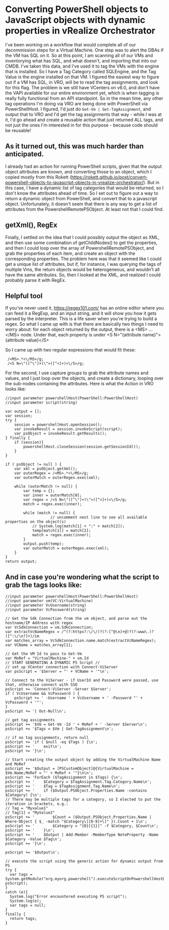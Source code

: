 # Converting PowerShell objects to JavaScript objects with dynamic properties in vRealize Orchestrator

I've been working on a workflow that would complete all of our decommission steps for a Virtual Machine.  One step was to alert the DBAs if the VM has SQL on it.  So at this point, I am scanning all of our VMs and inventorying what has SQL, and what doesn't, and importing that into our CMDB.  I've taken this data, and I've used it to tag the VMs with the engine that is installed.  So I have a Tag Category called SQLEngine, and the Tag Value is the engine installed on that VM.  I figured the easiest way to figure out if a VM has SQL, in VRO, will be to read the tag assignments, and look for this flag.  The problem is we still have VCenters on v6.0, and don't have the VAPI available for our entire environment yet, which is when tagging is really fully functional from an API standpoint.  So in the mean time, any other tag operations I'm doing via VRO are being done with PowerShell via PowerShellHost.  I figured, I'd just do `Get-Vm | Get-TagAssignment`, and output that to VRO and I'd get the tag assignments that way - while I was at it, I'd go ahead and create a reusable action that just returned ALL tags, and not just the ones I'm interested in for this purpose - because code should be reusable! 

## As it turned out, this was much harder than anticipated.  

I already had an action for running PowerShell scripts, given that the output object attributes are known, and converting those to an object, which I copied mostly from this Rokett (https://rokett.github.io/post/convert-powershell-objects-to-javascript-objects-in-vrealize-orchestrator/).  But in this case, I have a dynamic list of tag categories that would be returned, so I don't know the attributes ahead of time.  So I set out to figure out a way to return a dynamic object from PowerShell, and convert that to a javascript object. Unfortunately, it doesn't seem that there is any way to get a list of attributes from the PowershellRemotePSObject. At least not that I could find.

## getXml(), RegEx

Finally, I settled on the idea that I could possibly output the object as XML, and then use some combination of getChildNodes() to get the properties, and then I could loop over the array of PowershellRemotePSObject, and grab the properties of each item, and create an object with the corresponding properties.  The problem here was that it seemed like I could get a unique list of attributes, but if, for instance, I was querying the tags of multiple Vms, the return objects would be heterogeneous, and wouldn't all have the same attributes.  So, then I looked at the XML, and realized I could probably parse it with RegEx.

## Helpful tool

If you've never used it, https://regex101.com/ has an online editor where you can feed it a RegExp, and an input string, and it will show you how it gets parsed by the interpreter.  This is a life saver when you're trying to build a regex.  So what I came up with is that there are basically two things I need to worry about: for each object returned by the output, there is a \<MS\> ... \</MS\> node.  Under that, each property is under \<S N="{attribute name}"\>{attribute value}\</S\> 

So I came up with two regular expressions that would fit these:

     /<MS>.*<\/MS>/g;
     /<S N=\"([^\"]+)\">([^<]+)<\/S>/g;

For the second, I use capture groups to grab the attribute names and values, and I just loop over the objects, and create a dictionary, looping over the sub-nodes containing the attributes.  Here is what the Action in VRO looks like: 


    //input parameter powershellHost(PowerShell:PowerShellHost)
    //input parameter script(string)

    var output = [];
    var session;
    try {
        session = powershellHost.openSession();
        var invokeResult = session.invokeScript(script);
        var psObject = invokeResult.getResults();
    } finally {
        if (session){
            powershellHost.closeSession(session.getSessionId());
        }
    }

    if ( psObject != null ) {
        var xml = psObject.getXml();
        var outerRegex = /<MS>.*<\/MS>/g;
        var outerMatch = outerRegex.exec(xml);

        while (outerMatch != null) {
            var temp = {};
            var inner = outerMatch[0];
            var regex = /<S N=\"([^\"]+)\">([^<]+)<\/S>/g;
            match = regex.exec(inner);

            while (match != null) {
                        // uncomment next line to see all available properties on the object(s)
                // System.log(match[1] + ":" + match[2]);
                temp[match[1]] = match[2];
                match = regex.exec(inner);
            }
            output.push(temp);
            var outerMatch = outerRegex.exec(xml);
        }
    }
    return output;
    
## And in case you're wondering what the script to grab the tags looks like:
    
    //input parameter powershellHost(PowerShell:PowerShellHost)
    //input parameter vm(VC:VirtualMachine)
    //input parameter VcUsername(string)
    //input parameter VcPassword(string)
    
    // Get the Sdk Connection from the vm object, and parse out the hostname/IP Address with regex
    var VcSdkConnection = vm.SdkConnection;
    var extractVcNameRegex = /^(?:https?:\/\/)?(?:[^@\n]+@)?(?:www\.)?([^:\/\n?]+)/im
    var matches_array = VcSdkConnection.name.match(extractVcNameRegex);
    var VCName = matches_array[1];
    
    // Get the VM Id to pass to Get-Vm
    var MoRef = "VirtualMachine-" + vm.Id
    // START GENERATING A DYNAMIC PS Script //
    // set up VCenter connection with Connect-ViServer
    var psScript = '$Server = "' + VCName + '"\n';
    
    // Connect to the ViServer - if UserId and Password were passed, use that, otherwise connect with SSO
    psScript += 'Connect-ViServer -Server $Server';
    if ( VcUsername && VcPassword ) { 
        psScript += ' -Username ' + VcUsername + ' -Password "' + VcPassword + '"';
    }
    psScript += '| Out-Null\n';

    // get tag assignments
    psScript += '$Vm = Get-Vm -Id ' + MoRef + ' -Server $Server\n';
    psScript += '$Tags = $Vm | Get-TagAssignment\n';

    // if no tag assignments, return null
    psScript += 'if ( $null -eq $Tags ) {\n';
    psScript += '    exit\n';
    psScript += '}\n';

    // Start creating the output object by adding the VirtualMachine Name and MoRef
    psScript += '$Output = [PSCustomObject]@{VirtualMachine = $Vm.Name;MoRef = "' + MoRef + '"}\n\n';
    psScript += 'ForEach ($TagAssignment in $Tags) {\n';
    psScript += '    $Category = $TagAssignment.Tag.Category.Name\n';
    psScript += '    $Tag = $TagAssignment.Tag.Name\n';
    psScript += '    if ($Output.PSObject.Properties.Name -contains $Category) {\n';
    // There may be multiple tags for a category, so I elected to put the iteration in brackets, e.g.:
    // Tag = "Myvalue1"
    // Tag[1] = "MyValue2"
    psScript += '        $Count = ($Output.PSObject.Properties.Name | Where-Object { $_ -match "$Category\[[0-9]+\]" }).Count + 1\n';
    psScript += '        $Category = "{0}[{1}]" -f $Category, $Count\n';
    psScript += '    }\n';
    psScript += '    $Output | Add-Member -MemberType NoteProperty -Name $Category -Value $Tag\n';
    psScript += '}\n';

    psScript += '$Output\n';

    // execute the script using the generic action for dynamic output from PS
    try {
      var tags = System.getModule("org.myorg.powershell").executeScriptOnPowershellHostDynamicOutput(powershellHost, psScript);
    } 
    catch (e){
      System.log("Error encountered executing PS script");
      System.log(e);
      var tags = null;
    }
    finally {
      return tags;
    }
